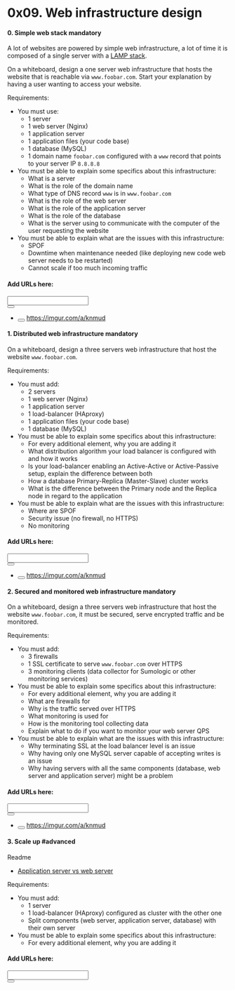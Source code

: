 <h1 class="gap">0x09. Web infrastructure design</h1>


<h4 class="task">
    0. Simple web stack
      <span class="alert alert-warning mandatory-optional">
        mandatory
      </span>
</h4><p>A lot of websites are powered by simple web infrastructure, a lot of time it is composed of a single server with a <a href="/rltoken/lBFrw_pTU3_sMuYFptFFsw" target="_blank" title="LAMP stack">LAMP stack</a>.</p><p>On a whiteboard, design a one server web infrastructure that hosts the website that is reachable via <code>www.foobar.com</code>. Start your explanation by having a user wanting to access your website.</p><p>Requirements:</p><ul>
<li> You must use:

<ul>
<li>1 server</li>
<li>1 web server (Nginx)</li>
<li>1 application server</li>
<li>1 application files (your code base)</li>
<li>1 database (MySQL)</li>
<li>1 domain name <code>foobar.com</code> configured with a <code>www</code> record that points to your server IP <code>8.8.8.8</code></li>
</ul></li>
<li>You must be able to explain some specifics about this infrastructure:

<ul>
<li>What is a server</li>
<li>What is the role of the domain name</li>
<li>What type of DNS record <code>www</code> is in <code>www.foobar.com</code></li>
<li>What is the role of the web server</li>
<li>What is the role of the application server</li>
<li>What is the role of the database</li>
<li>What is the server using to communicate with the computer of the user requesting the website</li>
</ul></li>
<li>You must be able to explain what are the issues with this infrastructure:

<ul>
<li>SPOF</li>
<li>Downtime when maintenance needed (like deploying new code web server needs to be restarted)</li>
<li>Cannot scale if too much incoming traffic</li>
</ul></li>
</ul><div class="blog_post_div">
<h4> Add URLs here:</h4>
<div class="form-group row">
<div class="col-sm-11">
<input class="form-control" id="input_1754" type="text" value=""/>
</div>
<div class="col-sm-1">
<button class="add_task_url" data-task-id="1754" data-task-requesting="0" data-user-id="144" type="button">
<span aria-hidden="true" class="glyphicon glyphicon-plus"></span>
</button>
</div>
</div>
<ul class="list_1754">
<li>
<button class="remove_blog_post" data-task-id="1754" data-task-requesting="0" data-task-url-id="726" id="1754" type="button">
<span aria-hidden="true" class="glyphicon glyphicon-minus"></span>
</button>
<a href="https://imgur.com/a/knmud" target="_blank">https://imgur.com/a/knmud</a>
</li>
</ul>
</div>


<h4 class="task">
    1. Distributed web infrastructure
      <span class="alert alert-warning mandatory-optional">
        mandatory
      </span>
</h4><p>On a whiteboard, design a three servers web infrastructure that host the website <code>www.foobar.com</code>.</p><p>Requirements:</p><ul>
<li> You must add:

<ul>
<li>2 servers</li>
<li>1 web server (Nginx)</li>
<li>1 application server</li>
<li>1 load-balancer (HAproxy)</li>
<li>1 application files (your code base)</li>
<li>1 database (MySQL)</li>
</ul></li>
<li>You must be able to explain some specifics about this infrastructure:

<ul>
<li>For every additional element, why you are adding it</li>
<li>What distribution algorithm your load balancer is configured with and how it works</li>
<li>Is your load-balancer enabling an Active-Active or Active-Passive setup, explain the difference between both</li>
<li>How a database Primary-Replica (Master-Slave) cluster works</li>
<li>What is the difference between the Primary node and the Replica node in regard to the application</li>
</ul></li>
<li>You must be able to explain what are the issues with this infrastructure:

<ul>
<li>Where are SPOF</li>
<li>Security issue (no firewall, no HTTPS)</li>
<li>No monitoring</li>
</ul></li>
</ul><div class="blog_post_div">
<h4> Add URLs here:</h4>
<div class="form-group row">
<div class="col-sm-11">
<input class="form-control" id="input_1755" type="text" value=""/>
</div>
<div class="col-sm-1">
<button class="add_task_url" data-task-id="1755" data-task-requesting="0" data-user-id="144" type="button">
<span aria-hidden="true" class="glyphicon glyphicon-plus"></span>
</button>
</div>
</div>
<ul class="list_1755">
<li>
<button class="remove_blog_post" data-task-id="1755" data-task-requesting="0" data-task-url-id="727" id="1755" type="button">
<span aria-hidden="true" class="glyphicon glyphicon-minus"></span>
</button>
<a href="https://imgur.com/a/knmud" target="_blank">https://imgur.com/a/knmud</a>
</li>
</ul>
</div>


<h4 class="task">
    2. Secured and monitored web infrastructure
      <span class="alert alert-warning mandatory-optional">
        mandatory
      </span>
</h4><p>On a whiteboard, design a three servers web infrastructure that host the website <code>www.foobar.com</code>, it must be secured, serve encrypted traffic and be monitored.</p><p>Requirements:</p><ul>
<li> You must add:

<ul>
<li>3 firewalls </li>
<li>1 SSL certificate to serve <code>www.foobar.com</code> over HTTPS</li>
<li>3 monitoring clients (data collector for Sumologic or other monitoring services)</li>
</ul></li>
<li>You must be able to explain some specifics about this infrastructure:

<ul>
<li>For every additional element, why you are adding it</li>
<li>What are firewalls for</li>
<li>Why is the traffic served over HTTPS</li>
<li>What monitoring is used for</li>
<li>How is the monitoring tool collecting data</li>
<li>Explain what to do if you want to monitor your web server QPS</li>
</ul></li>
<li>You must be able to explain what are the issues with this infrastructure:

<ul>
<li>Why terminating SSL at the load balancer level is an issue</li>
<li>Why having only one MySQL server capable of accepting writes is an issue</li>
<li>Why having servers with all the same components (database, web server and application server) might be a problem</li>
</ul></li>
</ul><div class="blog_post_div">
<h4> Add URLs here:</h4>
<div class="form-group row">
<div class="col-sm-11">
<input class="form-control" id="input_1756" type="text" value=""/>
</div>
<div class="col-sm-1">
<button class="add_task_url" data-task-id="1756" data-task-requesting="0" data-user-id="144" type="button">
<span aria-hidden="true" class="glyphicon glyphicon-plus"></span>
</button>
</div>
</div>
<ul class="list_1756">
<li>
<button class="remove_blog_post" data-task-id="1756" data-task-requesting="0" data-task-url-id="728" id="1756" type="button">
<span aria-hidden="true" class="glyphicon glyphicon-minus"></span>
</button>
<a href="https://imgur.com/a/knmud" target="_blank">https://imgur.com/a/knmud</a>
</li>
</ul>
</div>


<h4 class="task">
    3. Scale up
      <span class="alert alert-info mandatory-optional">
        #advanced
      </span>
</h4><p>Readme</p><ul>
<li><a href="/rltoken/XuhRS6VTEMuBHiZU5vo-sQ" target="_blank" title="Application server vs web server">Application server vs web server</a></li>
</ul><p>Requirements:</p><ul>
<li> You must add:

<ul>
<li>1 server</li>
<li>1 load-balancer (HAproxy) configured as cluster with the other one</li>
<li>Split components (web server, application server, database) with their own server</li>
</ul></li>
<li>You must be able to explain some specifics about this infrastructure:

<ul>
<li>For every additional element, why you are adding it</li>
</ul></li>
</ul><div class="blog_post_div">
<h4> Add URLs here:</h4>
<div class="form-group row">
<div class="col-sm-11">
<input class="form-control" id="input_1793" type="text" value=""/>
</div>
<div class="col-sm-1">
<button class="add_task_url" data-task-id="1793" data-task-requesting="0" data-user-id="144" type="button">
<span aria-hidden="true" class="glyphicon glyphicon-plus"></span>
</button>
</div>
</div>
<ul class="list_1793">
</ul>
</div>

